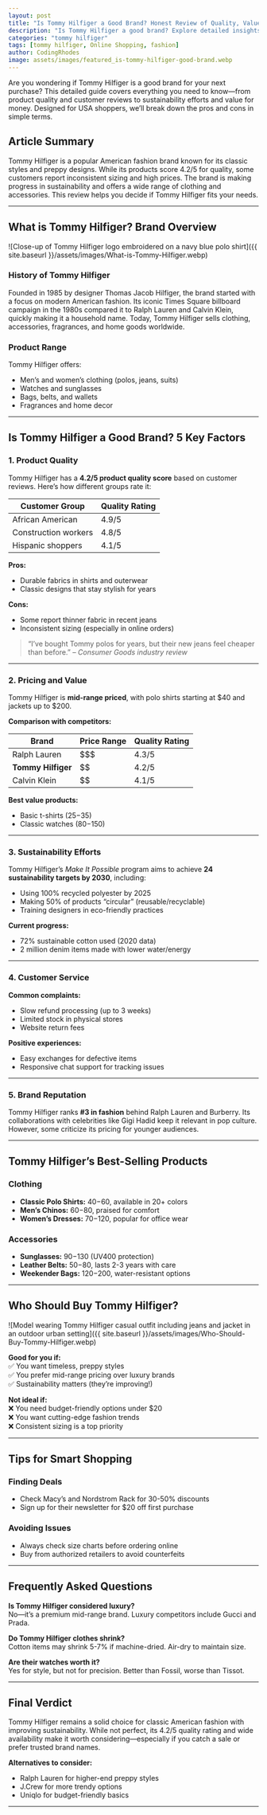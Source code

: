 ```yaml
---
layout: post
title: "Is Tommy Hilfiger a Good Brand? Honest Review of Quality, Value & Style"
description: "Is Tommy Hilfiger a good brand? Explore detailed insights on quality, sustainability, pricing, and customer experiences for USA shoppers."
categories: "tommy hilfiger"
tags: [tommy hilfiger, Online Shopping, fashion]
author: CodingRhodes
image: assets/images/featured_is-tommy-hilfiger-good-brand.webp
---
```


Are you wondering if Tommy Hilfiger is a good brand for your next purchase? This detailed guide covers everything you need to know—from product quality and customer reviews to sustainability efforts and value for money. Designed for USA shoppers, we’ll break down the pros and cons in simple terms.

## Article Summary  
Tommy Hilfiger is a popular American fashion brand known for its classic styles and preppy designs. While its products score 4.2/5 for quality, some customers report inconsistent sizing and high prices. The brand is making progress in sustainability and offers a wide range of clothing and accessories. This review helps you decide if Tommy Hilfiger fits your needs.

---

## What is Tommy Hilfiger? Brand Overview

![Close-up of Tommy Hilfiger logo embroidered on a navy blue polo shirt]({{ site.baseurl }}/assets/images/What-is-Tommy-Hilfiger.webp)

### **History of Tommy Hilfiger**  
Founded in 1985 by designer Thomas Jacob Hilfiger, the brand started with a focus on modern American fashion. Its iconic Times Square billboard campaign in the 1980s compared it to Ralph Lauren and Calvin Klein, quickly making it a household name. Today, Tommy Hilfiger sells clothing, accessories, fragrances, and home goods worldwide.

### **Product Range**  
Tommy Hilfiger offers:  
- Men’s and women’s clothing (polos, jeans, suits)  
- Watches and sunglasses  
- Bags, belts, and wallets  
- Fragrances and home decor  

---

## Is Tommy Hilfiger a Good Brand? 5 Key Factors

<ins class="adsbygoogle"
     style="display:block"
     data-ad-client="ca-pub-2784742237479601"
     data-ad-slot="3760872290"
     data-ad-format="auto"
     data-full-width-responsive="true"></ins>
<script>
     (adsbygoogle = window.adsbygoogle || []).push({});
</script>

### **1. Product Quality**  
Tommy Hilfiger has a **4.2/5 product quality score** based on customer reviews. Here’s how different groups rate it:  

| Customer Group      | Quality Rating |
|---------------------|----------------|
| African American    | 4.9/5          |
| Construction workers| 4.8/5          |
| Hispanic shoppers   | 4.1/5          |

**Pros:**  
- Durable fabrics in shirts and outerwear  
- Classic designs that stay stylish for years  

**Cons:**  
- Some report thinner fabric in recent jeans  
- Inconsistent sizing (especially in online orders)  

> “I’ve bought Tommy polos for years, but their new jeans feel cheaper than before.” – *Consumer Goods industry review*

---

### **2. Pricing and Value**  
Tommy Hilfiger is **mid-range priced**, with polo shirts starting at $40 and jackets up to $200.  

**Comparison with competitors:**  

| Brand              | Price Range | Quality Rating |
|--------------------|-------------|----------------|
| Ralph Lauren       | $$$         | 4.3/5          |
| **Tommy Hilfiger** | $$          | 4.2/5          |
| Calvin Klein       | $$          | 4.1/5          |

**Best value products:**  
- Basic t-shirts ($25-$35)  
- Classic watches ($80-$150)  

---

<ins class="adsbygoogle"
     style="display:block"
     data-ad-client="ca-pub-2784742237479601"
     data-ad-slot="3760872290"
     data-ad-format="auto"
     data-full-width-responsive="true"></ins>
<script>
     (adsbygoogle = window.adsbygoogle || []).push({});
</script>

### **3. Sustainability Efforts**  
Tommy Hilfiger’s *Make It Possible* program aims to achieve **24 sustainability targets by 2030**, including:  
- Using 100% recycled polyester by 2025  
- Making 50% of products “circular” (reusable/recyclable)  
- Training designers in eco-friendly practices

**Current progress:**  
- 72% sustainable cotton used (2020 data)  
- 2 million denim items made with lower water/energy

---

### **4. Customer Service**  
**Common complaints:**  
- Slow refund processing (up to 3 weeks)  
- Limited stock in physical stores  
- Website return fees  

**Positive experiences:**  
- Easy exchanges for defective items  
- Responsive chat support for tracking issues  

---

### **5. Brand Reputation**  
Tommy Hilfiger ranks **#3 in fashion** behind Ralph Lauren and Burberry. Its collaborations with celebrities like Gigi Hadid keep it relevant in pop culture. However, some criticize its pricing for younger audiences.

---

## Tommy Hilfiger’s Best-Selling Products

### **Clothing**  
- **Classic Polo Shirts:** $40-$60, available in 20+ colors  
- **Men’s Chinos:** $60-$80, praised for comfort  
- **Women’s Dresses:** $70-$120, popular for office wear  

### **Accessories**  
- **Sunglasses:** $90-$130 (UV400 protection)  
- **Leather Belts:** $50-$80, lasts 2-3 years with care  
- **Weekender Bags:** $120-$200, water-resistant options  

---

## Who Should Buy Tommy Hilfiger?

<ins class="adsbygoogle"
     style="display:block"
     data-ad-client="ca-pub-2784742237479601"
     data-ad-slot="3760872290"
     data-ad-format="auto"
     data-full-width-responsive="true"></ins>
<script>
     (adsbygoogle = window.adsbygoogle || []).push({});
</script>

![Model wearing Tommy Hilfiger casual outfit including jeans and jacket in an outdoor urban setting]({{ site.baseurl }}/assets/images/Who-Should-Buy-Tommy-Hilfiger.webp)

**Good for you if:**  
✅ You want timeless, preppy styles  
✅ You prefer mid-range pricing over luxury brands  
✅ Sustainability matters (they’re improving!)  

**Not ideal if:**  
❌ You need budget-friendly options under $20  
❌ You want cutting-edge fashion trends  
❌ Consistent sizing is a top priority  

---

## Tips for Smart Shopping  

### **Finding Deals**  
- Check Macy’s and Nordstrom Rack for 30-50% discounts  
- Sign up for their newsletter for $20 off first purchase  

### **Avoiding Issues**  
- Always check size charts before ordering online  
- Buy from authorized retailers to avoid counterfeits  

---

## Frequently Asked Questions  

**Is Tommy Hilfiger considered luxury?**  
No—it’s a premium mid-range brand. Luxury competitors include Gucci and Prada.  

**Do Tommy Hilfiger clothes shrink?**  
Cotton items may shrink 5-7% if machine-dried. Air-dry to maintain size.  

**Are their watches worth it?**  
Yes for style, but not for precision. Better than Fossil, worse than Tissot.  

---

## Final Verdict  
Tommy Hilfiger remains a solid choice for classic American fashion with improving sustainability. While not perfect, its 4.2/5 quality rating and wide availability make it worth considering—especially if you catch a sale or prefer trusted brand names.  

**Alternatives to consider:**  
- Ralph Lauren for higher-end preppy styles  
- J.Crew for more trendy options  
- Uniqlo for budget-friendly basics  

--- 
